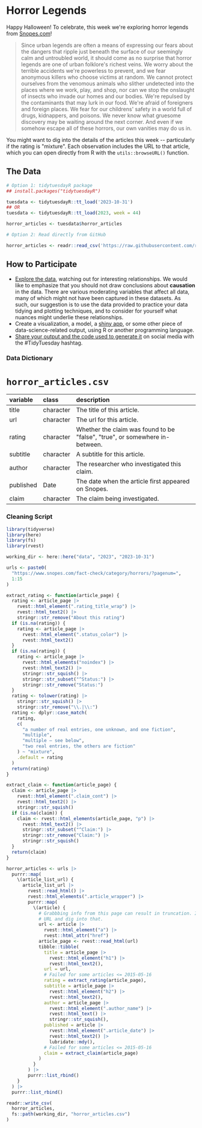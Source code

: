 # Horror Legends

Happy Halloween! 
To celebrate, this week we're exploring horror legends from [Snopes.com](https://www.snopes.com/)!

> Since urban legends are often a means of expressing our fears about the dangers that ripple just beneath the surface of our seemingly calm and untroubled world, it should come as no surprise that horror legends are one of urban folklore's richest veins. We worry about the terrible accidents we're powerless to prevent, and we fear anonymous killers who choose victims at random. We cannot protect ourselves from the venomous animals who slither undetected into the places where we work, play, and shop, nor can we stop the onslaught of insects who invade our homes and our bodies. We're repulsed by the contaminants that may lurk in our food. We're afraid of foreigners and foreign places. We fear for our childrens' safety in a world full of drugs, kidnappers, and poisons. We never know what gruesome discovery may be waiting around the next corner. And even if we somehow escape all of these horrors, our own vanities may do us in.

You might want to dig into the details of the articles this week -- particularly if the rating is "mixture".
Each observation includes the URL to that article, which you can open directly from R with the `utils::browseURL()` function.

## The Data

```r
# Option 1: tidytuesdayR package 
## install.packages("tidytuesdayR")

tuesdata <- tidytuesdayR::tt_load('2023-10-31')
## OR
tuesdata <- tidytuesdayR::tt_load(2023, week = 44)

horror_articles <- tuesdata$horror_articles

# Option 2: Read directly from GitHub

horror_articles <- readr::read_csv('https://raw.githubusercontent.com/rfordatascience/tidytuesday/main/data/2023/2023-10-31/horror_articles.csv')
```

## How to Participate

- [Explore the data](https://r4ds.hadley.nz/), watching out for interesting relationships. We would like to emphasize that you should not draw conclusions about **causation** in the data. There are various moderating variables that affect all data, many of which might not have been captured in these datasets. As such, our suggestion is to use the data provided to practice your data tidying and plotting techniques, and to consider for yourself what nuances might underlie these relationships.
- Create a visualization, a model, a [shiny app](https://shiny.posit.co/), or some other piece of data-science-related output, using R or another programming language.
- [Share your output and the code used to generate it](../../../sharing.md) on social media with the #TidyTuesday hashtag.


### Data Dictionary

# `horror_articles.csv`

|variable  |class     |description |
|:---------|:---------|:-----------|
|title     |character |The title of this article. |
|url       |character |The url for this article. |
|rating    |character |Whether the claim was found to be "false", "true", or somewhere in-between. |
|subtitle  |character |A subtitle for this article. |
|author    |character |The researcher who investigated this claim. |
|published |Date      |The date when the article first appeared on Snopes. |
|claim     |character |The claim being investigated. |

### Cleaning Script

``` r
library(tidyverse)
library(here)
library(fs)
library(rvest)

working_dir <- here::here("data", "2023", "2023-10-31")

urls <- paste0(
  "https://www.snopes.com/fact-check/category/horrors/?pagenum=",
  1:15
)

extract_rating <- function(article_page) {
  rating <- article_page |> 
    rvest::html_element(".rating_title_wrap") |> 
    rvest::html_text2() |> 
    stringr::str_remove("About this rating")
  if (is.na(rating)) {
    rating <- article_page |> 
      rvest::html_element(".status_color") |> 
      rvest::html_text2()
  }
  if (is.na(rating)) {
    rating <- article_page |> 
      rvest::html_elements("noindex") |> 
      rvest::html_text2() |> 
      stringr::str_squish() |> 
      stringr::str_subset("^Status:") |> 
      stringr::str_remove("Status:")
  }
  rating <- tolower(rating) |> 
    stringr::str_squish() |> 
    stringr::str_remove("\\.|\\:")
  rating <- dplyr::case_match(
    rating,
    c(
      "a number of real entries, one unknown, and one fiction",
      "multiple",
      "multiple — see below",
      "two real entries, the others are fiction"
    ) ~ "mixture",
    .default = rating
  )
  return(rating)
}

extract_claim <- function(article_page) {
  claim <- article_page |> 
    rvest::html_element(".claim_cont") |> 
    rvest::html_text2() |> 
    stringr::str_squish()
  if (is.na(claim)) {
    claim <- rvest::html_elements(article_page, "p") |> 
      rvest::html_text2() |> 
      stringr::str_subset("^Claim:") |> 
      stringr::str_remove("Claim:") |> 
      stringr::str_squish()
  }
  return(claim)
}

horror_articles <- urls |>
  purrr::map(
    \(article_list_url) {
      article_list_url |> 
        rvest::read_html() |> 
        rvest::html_elements(".article_wrapper") |> 
        purrr::map(
          \(article) {
            # Grabbbing info from this page can result in truncation. Instead grab the
            # URL and dig into that.
            url <- article |>
              rvest::html_element("a") |>
              rvest::html_attr("href")
            article_page <- rvest::read_html(url)
            tibble::tibble(
              title = article_page |>
                rvest::html_element("h1") |> 
                rvest::html_text2(),
              url = url,
              # Failed for some articles <= 2015-05-16
              rating = extract_rating(article_page),
              subtitle = article_page |>
                rvest::html_element("h2") |> 
                rvest::html_text2(),
              author = article_page |> 
                rvest::html_element(".author_name") |> 
                rvest::html_text() |> 
                stringr::str_squish(),
              published = article |> 
                rvest::html_element(".article_date") |> 
                rvest::html_text2() |> 
                lubridate::mdy(),
              # Failed for some articles <= 2015-05-16
              claim = extract_claim(article_page)
            )
          }
        ) |> 
        purrr::list_rbind()
    }
  ) |> 
  purrr::list_rbind()

readr::write_csv(
  horror_articles,
  fs::path(working_dir, "horror_articles.csv")
)
```
